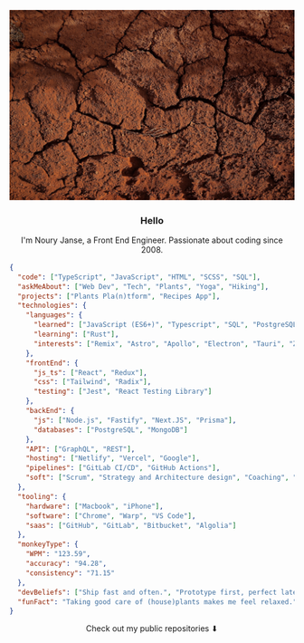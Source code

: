 <p align="center">
    <img src="content/soil.jpg" width="768px"/>
</p>

<h3 align="center">Hello</h3>
<p align="center">I'm Noury Janse, a Front End Engineer.
Passionate about coding since 2008.</p>

```json
{
  "code": ["TypeScript", "JavaScript", "HTML", "SCSS", "SQL"],
  "askMeAbout": ["Web Dev", "Tech", "Plants", "Yoga", "Hiking"],
  "projects": ["Plants Pla(n)tform", "Recipes App"],
  "technologies": {
    "languages": {
      "learned": ["JavaScript (ES6+)", "Typescript", "SQL", "PostgreSQL", "HTML", "SCSS"],
      "learning": ["Rust"],
      "interests": ["Remix", "Astro", "Apollo", "Electron", "Tauri", "Zustand"]
    },
    "frontEnd": {
      "js_ts": ["React", "Redux"],
      "css": ["Tailwind", "Radix"],
      "testing": ["Jest", "React Testing Library"]
    },
    "backEnd": {
      "js": ["Node.js", "Fastify", "Next.JS", "Prisma"],
      "databases": ["PostgreSQL", "MongoDB"]
    },
    "API": ["GraphQL", "REST"],
    "hosting": ["Netlify", "Vercel", "Google"],
    "pipelines": ["GitLab CI/CD", "GitHub Actions"],
    "soft": ["Scrum", "Strategy and Architecture design", "Coaching", "Web performance"]
  },
  "tooling": {
    "hardware": ["Macbook", "iPhone"],
    "software": ["Chrome", "Warp", "VS Code"],
    "saas": ["GitHub", "GitLab", "Bitbucket", "Algolia"]
  },
  "monkeyType": {
    "WPM": "123.59",
    "accuracy": "94.28",
    "consistency": "71.15"
  },
  "devBeliefs": ["Ship fast and often.", "Prototype first, perfect later."],
  "funFact": "Taking good care of (house)plants makes me feel relaxed."
}
```

<p align="center">
Check out my public repositories ⬇
</p>
